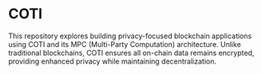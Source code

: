 # COTI
This repository explores building privacy-focused blockchain applications using COTI and its MPC (Multi-Party Computation) architecture. Unlike traditional blockchains, COTI ensures all on-chain data remains encrypted, providing enhanced privacy while maintaining decentralization.
